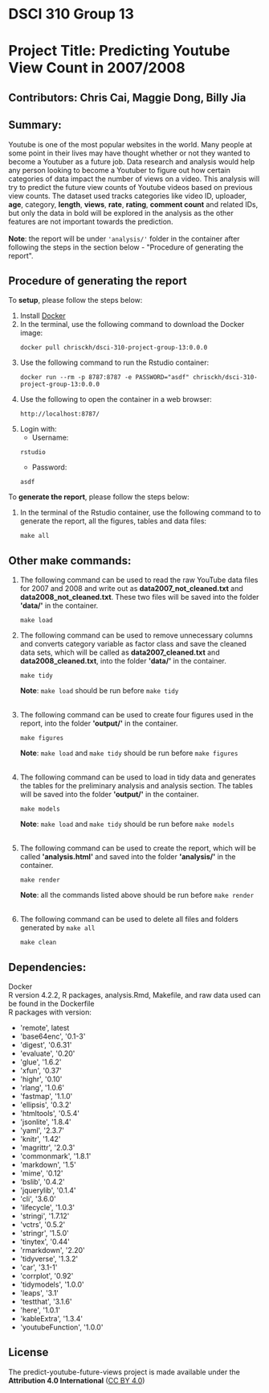 # DSCI 310 Group 13
# Project Title: Predicting Youtube View Count in 2007/2008

## Contributors: Chris Cai, Maggie Dong, Billy Jia

## Summary:
Youtube is one of the most popular websites in the world. Many people at some point in their lives may have thought whether or not they wanted to become a Youtuber as a future job. Data research and analysis would help any person looking to become a Youtuber to figure out how certain categories of data impact the number of views on a video. This analysis will try to predict the future view counts of Youtube videos based on previous view counts. The dataset used tracks categories like video ID, uploader, **age**, category, **length**, **views**, **rate**, **rating**, **comment count** and related IDs, but only the data in bold will be explored in the analysis as the other features are not important towards the prediction. <br><br>
**Note**: the report will be under `'analysis/'` folder in the container after following the steps in the section below - "Procedure of generating the report". 

## Procedure of generating the report
To **setup**, please follow the steps below: 
1. Install [Docker](https://www.docker.com/get-started)
2. In the terminal, use the following command to download the Docker image:
   ```
   docker pull chrisckh/dsci-310-project-group-13:0.0.0
   ```
3. Use the following command to run the Rstudio container:
   ```
   docker run --rm -p 8787:8787 -e PASSWORD="asdf" chrisckh/dsci-310-project-group-13:0.0.0
   ```
4. Use the following to open the container in a web browser:
   ```
   http://localhost:8787/
   ```
5. Login with:
   - Username:
   ```
   rstudio
   ```
   - Password: 
   ```
   asdf
   ```

To **generate the report**, please follow the steps below: 
1. In the terminal of the Rstudio container, use the following command to to generate the report, all the figures, tables and data files:
   ```
   make all
   ```

## Other make commands:
1. The following command can be used to read the raw YouTube data files for 2007 and 2008 and write out as **data2007_not_cleaned.txt** and **data2008_not_cleaned.txt**. These two files will be saved into the folder **'data/'** in the container.
   ```
   make load
   ```
2. The following command can be used to remove unnecessary columns and converts category variable as factor class and save the cleaned data sets, which will be called as **data2007_cleaned.txt** and **data2008_cleaned.txt**, into the folder **'data/'** in the container.
   ```
   make tidy
   ```
    **Note**: `make load` should be run before `make tidy`<br><br>
3. The following command can be used to create four figures used in the report, into the folder **'output/'** in the container.
   ```
   make figures
   ```
    **Note**: `make load` and `make tidy` should be run before `make figures`<br><br>

4. The following command can be used to load in tidy data and generates the tables for the preliminary analysis and analysis section. The tables will be saved into the folder **'output/'** in the container.
   ```
   make models
   ```
    **Note**: `make load` and `make tidy` should be run before `make models`<br><br>

5. The following command can be used to create the report, which will be called **'analysis.html'** and saved into the folder **'analysis/'** in the container.
   ```
   make render
   ```
    **Note**: all the commands listed above should be run before `make render` <br><br>

6. The following command can be used to delete all files and folders generated by `make all`
   ```
   make clean
   ```

## Dependencies:
Docker<br>
R version 4.2.2, R packages, analysis.Rmd, Makefile, and raw data used can be found in the Dockerfile<br>
R packages with version:<br>
- 'remote', latest
- 'base64enc', '0.1-3'
- 'digest', '0.6.31'
- 'evaluate', '0.20'
- 'glue', '1.6.2'
- 'xfun', '0.37'
- 'highr', '0.10'
- 'rlang', '1.0.6'
- 'fastmap', '1.1.0'
- 'ellipsis', '0.3.2'
- 'htmltools', '0.5.4'
- 'jsonlite', '1.8.4'
- 'yaml', '2.3.7'
- 'knitr', '1.42'
- 'magrittr', '2.0.3'
- 'commonmark', '1.8.1'
- 'markdown', '1.5'
- 'mime', '0.12'
- 'bslib', '0.4.2'
- 'jquerylib', '0.1.4'
- 'cli', '3.6.0'
- 'lifecycle', '1.0.3'
- 'stringi', '1.7.12'
- 'vctrs', '0.5.2'
- 'stringr', '1.5.0'
- 'tinytex', '0.44'
- 'rmarkdown', '2.20'
- 'tidyverse', '1.3.2'
- 'car', '3.1-1'
- 'corrplot', '0.92'
- 'tidymodels', '1.0.0'
- 'leaps', '3.1'
- 'testthat', '3.1.6'
- 'here', '1.0.1'
- 'kableExtra', '1.3.4'
- 'youtubeFunction', '1.0.0'


## License
The predict-youtube-future-views project is made available under the **Attribution 4.0 International** ([CC BY 4.0](https://creativecommons.org/licenses/by/4.0/))
